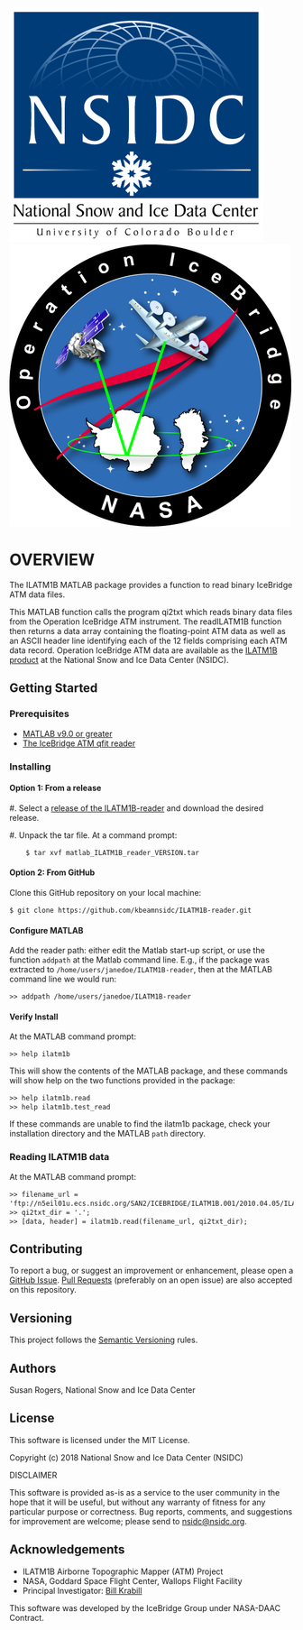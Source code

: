 ![NSIDC](nsidc.jpg) ![IceBridge](icebridge_logo.png)

# OVERVIEW

The ILATM1B MATLAB package provides a function to read binary
IceBridge ATM data files.

This MATLAB function calls the program qi2txt which reads binary data
files from the Operation IceBridge ATM instrument. The readILATM1B
function then returns a data array containing the floating-point ATM
data as well as an ASCII header line identifying each of the 12 fields
comprising each ATM data record. Operation IceBridge ATM data are
available as the [ILATM1B product](http://nsidc.org/data/ilatm1b.html)
at the National Snow and Ice Data Center (NSIDC).

## Getting Started

### Prerequisites

* [MATLAB v9.0 or greater](https://www.mathworks.com/products/matlab.html)
* [The IceBridge ATM qfit reader](ftp://sidads.colorado.edu/pub/tools/icebridge/qfit/c/qi2txt_v0.5.zip)

### Installing

#### Option 1: From a release

#. Select a [release of the
ILATM1B-reader](https://github.com/kbeamnsidc/ILATM1B-reader/releases)
and download the desired release.

#. Unpack the tar file. At a command prompt:

        $ tar xvf matlab_ILATM1B_reader_VERSION.tar

#### Option 2: From GitHub

Clone this GitHub repository on your local machine:

    $ git clone https://github.com/kbeamnsidc/ILATM1B-reader.git

#### Configure MATLAB

Add the reader path: either edit the Matlab start-up script, or use
the function `addpath` at the Matlab command line. E.g., if the
package was extracted to `/home/users/janedoe/ILATM1B-reader`, then at
the MATLAB command line we would run:

    >> addpath /home/users/janedoe/ILATM1B-reader

#### Verify Install

At the MATLAB command prompt:

    >> help ilatm1b

This will show the contents of the MATLAB package, and these commands
will show help on the two functions provided in the package:

    >> help ilatm1b.read
    >> help ilatm1b.test_read

If these commands are unable to find the ilatm1b package, check your
installation directory and the MATLAB `path` directory.

### Reading ILATM1B data

At the MATLAB command prompt:

    >> filename_url = 'ftp://n5eil01u.ecs.nsidc.org/SAN2/ICEBRIDGE/ILATM1B.001/2010.04.05/ILATM1B_20100405_141754.atm4cT3.qi';
    >> qi2txt_dir = '.';
    >> [data, header] = ilatm1b.read(filename_url, qi2txt_dir);

## Contributing

To report a bug, or suggest an improvement or enhancement, please open
a [GitHub
Issue](https://github.com/kbeamnsidc/ILATM1B-reader/issues). [Pull
Requests](https://github.com/kbeamnsidc/ILATM1B-reader/pulls)
(preferably on an open issue) are also accepted on this repository.

## Versioning

This project follows the [Semantic Versioning](https://semver.org/)
rules.

## Authors

Susan Rogers, National Snow and Ice Data Center

## License

This software is licensed under the MIT License.

Copyright (c) 2018 National Snow and Ice Data Center (NSIDC)

DISCLAIMER

This software is provided as-is as a service to the user community in
the hope that it will be useful, but without any warranty of fitness
for any particular purpose or correctness.  Bug reports, comments, and
suggestions for improvement are welcome; please send to
nsidc@nsidc.org.

## Acknowledgements

* ILATM1B Airborne Topographic Mapper (ATM) Project
* NASA, Goddard Space Flight Center, Wallops Flight Facility
* Principal Investigator: [Bill Krabill](William.B.Krabill@nasa.gov)

This software was developed by the IceBridge Group under NASA-DAAC 
Contract.
